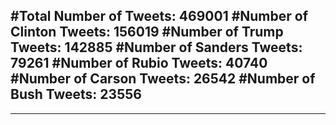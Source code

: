 #Total Number of Tweets: 469001 
#Number of Clinton Tweets: 156019
#Number of Trump Tweets: 142885
#Number of Sanders Tweets: 79261
#Number of Rubio Tweets: 40740
#Number of Carson Tweets: 26542
#Number of Bush Tweets: 23556
---
---
